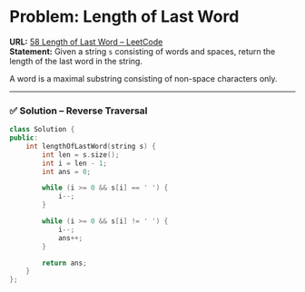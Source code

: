 # Problem: Length of Last Word  

**URL:** [58 Length of Last Word – LeetCode](https://leetcode.com/problems/length-of-last-word/)  
**Statement:** Given a string `s` consisting of words and spaces, return the length of the last word in the string.  

A word is a maximal substring consisting of non-space characters only.  

---
### ✅ Solution – Reverse Traversal  
```cpp
class Solution {
public:
    int lengthOfLastWord(string s) {
        int len = s.size();
        int i = len - 1;
        int ans = 0;

        while (i >= 0 && s[i] == ' ') {
            i--;
        }

        while (i >= 0 && s[i] != ' ') {
            i--;
            ans++;
        }

        return ans;
    }
};
